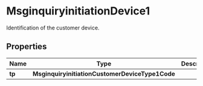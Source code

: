 

# MsginquiryinitiationDevice1

Identification of the customer device.

## Properties

| Name | Type | Description | Notes |
|------------ | ------------- | ------------- | -------------|
|**tp** | **MsginquiryinitiationCustomerDeviceType1Code** |  |  [optional] |



